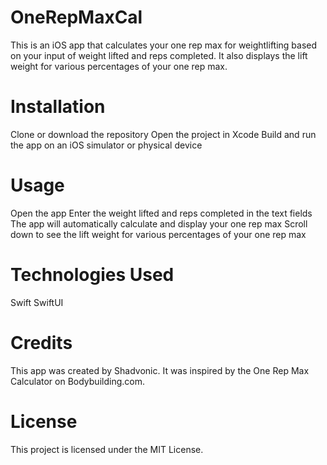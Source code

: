 # OneRepMaxCal


This is an iOS app that calculates your one rep max for weightlifting based on your input of weight lifted and reps completed. It also displays the lift weight for various percentages of your one rep max.

# Installation
Clone or download the repository
Open the project in Xcode
Build and run the app on an iOS simulator or physical device


# Usage
Open the app
Enter the weight lifted and reps completed in the text fields
The app will automatically calculate and display your one rep max
Scroll down to see the lift weight for various percentages of your one rep max


# Technologies Used
Swift
SwiftUI

# Credits
This app was created by Shadvonic. It was inspired by the One Rep Max Calculator on Bodybuilding.com.

# License
This project is licensed under the MIT License.
